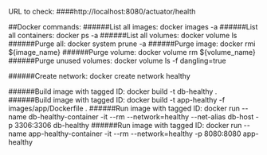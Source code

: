 URL to check:
####http://localhost:8080/actuator/health

##Docker commands:
######List all images: docker images -a
######List all containers: docker ps -a
######List all volumes: docker volume ls
######Purge all: docker system prune -a
######Purge image: docker rmi ${image_name}
######Purge volume: docker volume rm ${volume_name}
######Purge unused volumes: docker volume ls -f dangling=true

######Create network: docker create network healthy

######Build image with tagged ID: docker build -t db-healthy .
######Build image with tagged ID: docker build -t app-healthy -f images/app/Dockerfile .
######Run image with tagged ID: docker run --name db-healthy-container -it --rm --network=healthy --net-alias db-host -p 3306:3306 db-healthy
######Run image with tagged ID: docker run --name app-healthy-container -it --rm --network=healthy -p 8080:8080 app-healthy